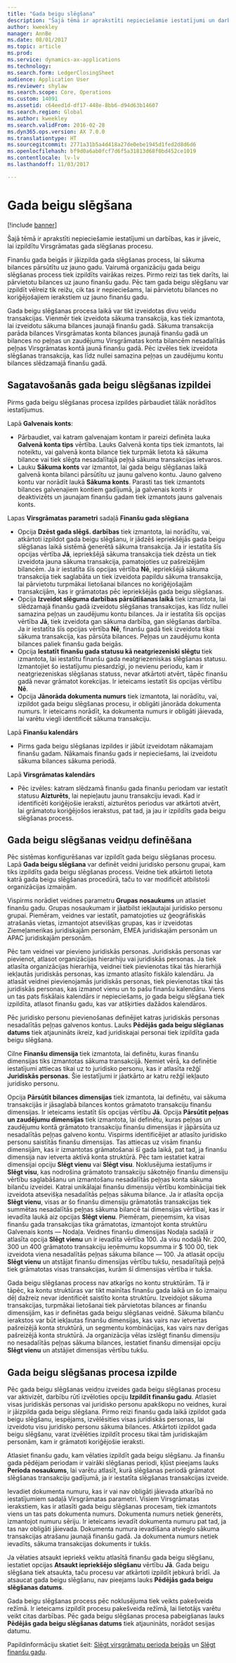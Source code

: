 ```yaml
---
title: "Gada beigu slēgšana"
description: "Šajā tēmā ir aprakstīti nepieciešamie iestatījumi un darbības, kas ir jāveic, lai izpildītu Virsgrāmatas gada slēgšanas procesu."
author: kweekley
manager: AnnBe
ms.date: 08/01/2017
ms.topic: article
ms.prod: 
ms.service: dynamics-ax-applications
ms.technology: 
ms.search.form: LedgerClosingSheet
audience: Application User
ms.reviewer: shylaw
ms.search.scope: Core, Operations
ms.custom: 14091
ms.assetid: c64eed1d-df17-448e-8bb6-d94d63b14607
ms.search.region: Global
ms.author: kweekley
ms.search.validFrom: 2016-02-28
ms.dyn365.ops.version: AX 7.0.0
ms.translationtype: HT
ms.sourcegitcommit: 2771a31b5a4d418a27de0ebe1945d1fed2d8d6d6
ms.openlocfilehash: bf9d0a6ab0fcf7d6f5a31813d68f0bd452ce1019
ms.contentlocale: lv-lv
ms.lasthandoff: 11/03/2017

---
```


# <a name="year-end-close"></a>Gada beigu slēgšana

[!include [banner](../includes/banner.md)]

Šajā tēmā ir aprakstīti nepieciešamie iestatījumi un darbības, kas ir jāveic, lai izpildītu Virsgrāmatas gada slēgšanas procesu. 

Finanšu gada beigās ir jāizpilda gada slēgšanas process, lai sākuma bilances pārsūtītu uz jauno gadu. Vairumā organizāciju gada beigu slēgšanas process tiek izpildīts vairākas reizes. Pirmo reizi tas tiek darīts, lai pārvietotu bilances uz jauno finanšu gadu. Pēc tam gada beigu slēgšanu var izpildīt vēlreiz tik reižu, cik tas ir nepieciešams, lai pārvietotu bilances no koriģējošajiem ierakstiem uz jauno finanšu gadu. 

Gada beigu slēgšanas procesa laikā var tikt izveidotas divu veidu transakcijas. Vienmēr tiek izveidota sākuma transakcija, kas tiek izmantota, lai izveidotu sākuma bilances jaunajā finanšu gadā. Sākuma transakcija parāda bilances Virsgrāmatas konta bilances jaunajā finanšu gadā un bilances no peļņas un zaudējumu Virsgrāmatas konta bilancēm nesadalītās peļņas Virsgrāmatas kontā jaunā finanšu gadā. Pēc izvēles tiek izveidota slēgšanas transakcija, kas līdz nullei samazina peļņas un zaudējumu kontu bilances slēdzamajā finanšu gadā.

## <a name="prepare-to-run-the-year-end-close"></a>Sagatavošanās gada beigu slēgšanas izpildei
Pirms gada beigu slēgšanas procesa izpildes pārbaudiet tālāk norādītos iestatījumus. 

Lapā **Galvenais konts**:

-   Pārbaudiet, vai katram galvenajam kontam ir pareizi definēta lauka **Galvenā konta tips** vērtība. Lauks Galvenā konta tips tiek izmantots, lai noteiktu, vai galvenā konta bilance tiek turpmāk lietota kā sākuma bilance vai tiek slēgta nesadalītajā peļņā sākuma transakcijas ietvaros.
-   Lauku **Sākuma konts** var izmantot, lai gada beigu slēgšanas laikā galvenā konta bilanci pārsūtītu uz jaunu galveno kontu. Jauno galveno kontu var norādīt laukā **Sākuma konts**. Parasti tas tiek izmantots bilances galvenajiem kontiem gadījumā, ja galvenais konts ir deaktivizēts un jaunajam finanšu gadam tiek izmantots jauns galvenais konts.

Lapas **Virsgrāmatas parametri** sadaļā **Finanšu gada slēgšana**

-   Opcija **Dzēst gada slēgš. darbības** tiek izmantota, lai norādītu, vai, atkārtoti izpildot gada beigu slēgšanu, ir jādzēš iepriekšējās gada beigu slēgšanas laikā sistēmā ģenerētā sākuma transakcija. Ja ir iestatīta šīs opcijas vērtība **Jā**, iepriekšējā sākuma transakcija tiek dzēsta un tiek izveidota jauna sākuma transakcija, pamatojoties uz pašreizējām bilancēm. Ja ir iestatīta šīs opcijas vērtība **Nē**, iepriekšējā sākuma transakcija tiek saglabāta un tiek izveidota papildu sākuma transakcija, lai pārvietotu turpmākai lietošanai bilances no koriģējošajām transakcijām, kas ir grāmatotas pēc iepriekšējās gada beigu slēgšanas.
-   Opcija **Izveidot slēguma darbības pārsūtīšanas laikā** tiek izmantota, lai slēdzamajā finanšu gadā izveidotu slēgšanas transakcijas, kas līdz nullei samazina peļņas un zaudējumu kontu bilances. Ja ir iestatīta šīs opcijas vērtība **Jā**, tiek izveidota gan sākuma darbība, gan slēgšanas darbība. Ja ir iestatīta šīs opcijas vērtība **Nē**, finanšu gadā tiek izveidota tikai sākuma transakcija, kas pārsūta bilances. Peļņas un zaudējumu konta bilances paliek finanšu gada beigās.
-   Opcija **Iestatīt finanšu gada statusu kā neatgriezeniski slēgtu** tiek izmantota, lai iestatītu finanšu gada neatgriezeniskas slēgšanas statusu. Izmantojiet šo iestatījumu piesardzīgi, jo nevienu periodu, kam ir neatgriezeniskas slēgšanas statuss, nevar atkārtoti atvērt, tāpēc finanšu gadā nevar grāmatot korekcijas. Ir ieteicams iestatīt šis opcijas vērtību **Nē**.
-   Opcija **Jānorāda dokumenta numurs** tiek izmantota, lai norādītu, vai, izpildot gada beigu slēgšanas procesu, ir obligāti jānorāda dokumenta numurs. Ir ieteicams norādīt, ka dokumenta numurs ir obligāti jāievada, lai varētu viegli identificēt sākuma transakciju.

Lapā **Finanšu kalendārs**

-   Pirms gada beigu slēgšanas izpildes ir jābūt izveidotam nākamajam finanšu gadam. Nākamais finanšu gads ir nepieciešams, lai izveidotu sākuma bilances sākuma periodā.

Lapā **Virsgrāmatas kalendārs**

-   Pēc izvēles: katram slēdzamā finanšu gada finanšu periodam var iestatīt statusu **Aizturēts**, lai nepieļautu jaunu transakciju ievadi. Kad ir identificēti koriģējošie ieraksti, aizturētos periodus var atkārtoti atvērt, lai grāmatotu koriģējošos ierakstus, pat tad, ja jau ir izpildīts gada beigu slēgšanas process.

## <a name="define-year-end-close-templates"></a>Gada beigu slēgšanas veidņu definēšana
Pēc sistēmas konfigurēšanas var izpildīt gada beigu slēgšanas procesu. Lapā **Gada beigu slēgšana** var definēt veidni juridisko personu grupai, kam tiks izpildīts gada beigu slēgšanas process. Veidne tiek atkārtoti lietota katrā gada beigu slēgšanas procedūrā, taču to var modificēt atbilstoši organizācijas izmaiņām. 

Vispirms norādiet veidnes parametru **Grupas nosaukums** un atlasiet finanšu gadu. Grupas nosaukumam ir jāatbilst iekļautajai juridisko personu grupai.  Piemēram, veidnes var iestatīt, pamatojoties uz ģeogrāfiskās atrašanās vietas, izmantojot atsevišķas grupas, kas ir izveidotas Ziemeļamerikas juridiskajām personām, EMEA juridiskajām personām un APAC juridiskajām personām. 

Pēc tam veidnei var pievieno juridiskās personas. Juridiskās personas var pievienot, atlasot organizācijas hierarhiju vai juridiskās personas. Ja tiek atlasīta organizācijas hierarhija, veidnei tiek pievienotas tikai tās hierarhijā iekļautās juridiskās personas, kas izmanto atlasīto fiskālo kalendāru. Ja atlasāt veidnei pievienojamās juridiskās personas, tiek pievienotas tikai tās juridiskās personas, kas izmanot vienu un to pašu finanšu kalendāru. Viens un tas pats fiskālais kalendārs ir nepieciešams, jo gada beigu slēgšana tiek izpildīta, atlasot finanšu gadu, kas var atšķirties dažādos kalendāros. 

Pēc juridisko personu pievienošanas definējiet katras juridiskās personas nesadalītās peļņas galvenos kontus. Lauks **Pēdējās gada beigu slēgšanas datums** tiek atjaunināts ikreiz, kad juridiskajai personai tiek izpildīta gada beigu slēgšana. 

Cilne **Finanšu dimensija** tiek izmantota, lai definētu, kuras finanšu dimensijas tiks izmantotas sākuma transakcijā. Ņemiet vērā, ka definētie iestatījumi attiecas tikai uz to juridisko personu, kas ir atlasīta režģī **Juridiskās personas**. Šie iestatījumi ir jāatkārto ar katru režģī iekļauto juridisko personu. 

Opcija **Pārsūtīt bilances dimensijas** tiek izmantota, lai definētu, vai sākuma transakcijās ir jāsaglabā bilances kontos grāmatoto transakciju finanšu dimensijas. Ir ieteicams iestatīt šīs opcijas vērtību **Jā**. Opcija **Pārsūtīt peļņas un zaudējumu dimensijas** tiek izmantota, lai definētu, kuras peļņas un zaudējumu kontā grāmatoto transakciju finanšu dimensijas ir jāpārsūta uz nesadalītās peļņas galveno kontu. Vispirms identificējiet ar atlasīto juridisko personu saistītās finanšu dimensijas. Tas attiecas uz visām finanšu dimensijām, kas ir izmantotas grāmatošanai šī gada laikā, pat tad, ja finanšu dimensija nav ietverta aktīvā konta struktūrā. Pēc tam iestatiet katrai dimensijai opciju **Slēgt vienu** vai **Slēgt visu**.  Noklusējuma iestatījums ir **Slēgt visu**, kas nodrošina grāmatoto transakciju sākotnējo finanšu dimensiju vērtību saglabāšanu un izmantošanu nesadalītās peļņas konta sākuma bilanču izveidei. Katrai unikālajai finanšu dimensiju vērtību kombinācijai tiek izveidota atsevišķa nesadalītās peļņas sākuma bilance. Ja ir atlasīta opcija **Slēgt vienu**, visas ar šo finanšu dimensiju grāmatotās transakcijas tiek summētas nesadalītās peļņas sākuma bilancē tai dimensijas vērtībai, kas ir ievadīta laukā aiz opcijas **Slēgt vienu**. Piemēram, pieņemsim, ka visas finanšu gada transakcijas tika grāmatotas, izmantojot konta struktūru Galvenais konts — Nodaļa. Veidnes finanšu dimensijas Nodaļa sadaļā ir atlasīta opcija **Slēgt vienu** un ir ievadīta vērtība 100. Ja visu nodaļā Nr. 200, 300 un 400 grāmatoto transakciju ieņēmumu kopsumma ir $ 100 00, tiek izveidota viena nesadalītās peļņas sākuma bilance — 100. Ja atlasāt opciju **Slēgt vienu** un atstājat finanšu dimensijas vērtību tukšu, nesadalītajā peļņā tiek grāmatotas visas transakcijas, kurām šī dimensijas vērtība ir tukša. 

Gada beigu slēgšanas process nav atkarīgs no kontu struktūrām. Tā ir tāpēc, ka kontu struktūras var tikt mainītas finanšu gada laikā un šo izmaiņu dēļ dažreiz nevar identificēt saistīto konta struktūru.  Izveidojot sākuma transakcijas, turpmākai lietošanai tiek pārvietotas bilances ar finanšu dimensijām, kas ir definētas gada beigu slēgšanas veidnē. Sākuma bilanču ierakstos var būt iekļautas finanšu dimensijas, kas vairs nav ietvertas pašreizējā konta struktūrā, un segmentu kombinācijas, kas vairs nav derīgas pašreizējā konta struktūrā. Ja organizācija vēlas izslēgt finanšu dimensiju no nesadalītās peļņas sākuma bilances, iestatiet finanšu dimensijai opciju **Slēgt vienu** un atstājiet dimensijas vērtību tukšu.

## <a name="run-the-year-end-close-process"></a>Gada beigu slēgšanas procesa izpilde
Pēc gada beigu slēgšanas veidņu izveides gada beigu slēgšanas procesu var aktivizēt, darbību rūtī izvēloties opciju **Izpildīt finanšu gadu**. Atlasiet visas juridiskās personas vai juridisko personu apakškopu no veidnes, kurai ir jāizpilda gada beigu slēgšana. Pirmo reizi finanšu gada laikā izpildot gada beigu slēgšanu, iespējams, izvēlēsities visas juridiskās personas, lai izveidotu visu juridisko personu sākuma bilances. Atkārtoti izpildot gada beigu slēgšanu, varat izvēlēties izpildīt procesu tikai tām juridiskajām personām, kam ir grāmatoti koriģējošie ieraksti. 

Atlasiet finanšu gadu, kam vēlaties izpildīt gada beigu slēgšanu. Ja finanšu gada pēdējam periodam ir vairāki slēgšanas periodi, kļūst pieejams lauks **Perioda nosaukums**, lai varētu atlasīt, kurā slēgšanas periodā grāmatot slēgšanas transakciju gadījumā, ja ir iestatīta slēgšanas transakcijas izveide. 

Ievadiet dokumenta numuru, kas ir vai nav obligāti jāievada atkarībā no iestatījumiem sadaļā Virsgrāmatas parametri. Visiem Virsgrāmatas ierakstiem, kas ir atlasīti gada beigu slēgšanas procesam, tiek izmantots viens un tas pats dokumenta numurs. Dokumenta numurs netiek ģenerēts, izmantojot numuru sēriju. Ir ieteicams ievadīt dokumenta numuru pat tad, ja tas nav obligāti jāievada. Dokumenta numura ievadīšana atvieglo sākuma transakcijas atrašanu jaunajā finanšu gadā. Ja dokumenta numurs netiek ievadīts, sākuma transakcijas dokuments ir tukšs. 

Ja vēlaties atsaukt iepriekš veiktu atlasītā finanšu gada beigu slēgšanu, iestatiet opcijas **Atsaukt iepriekšējo slēgšanu** vērtību **Jā**. Gada beigu slēgšana tiek atsaukta, taču procesu var atkārtoti izpildīt jebkurā brīdī. Ja atsaucat gada beigu slēgšanu, nav pieejams lauks **Pēdējās gada beigu slēgšanas datums**. 

Gada beigu slēgšanas process pēc noklusējuma tiek veikts pakešveida režīmā. Ir ieteicams izpildīt procesu pakešveida režīmā, lai lietotājs varētu veikt citas darbības. Pēc gada beigu slēgšanas procesa pabeigšanas lauks **Pēdējās gada beigu slēgšanas datums** tiek atjaunināts, norādot sesijas datumu.

Papildinformāciju skatiet šeit: [Slēgt virsgrāmatu perioda beigās](close-general-ledger-at-period-end.md) un [Slēgt finanšu gadu](tasks/close-fiscal-year.md).




